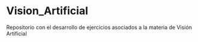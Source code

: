 # Vision_Artificial
Repositorio con el desarrollo de ejercicios asociados a la materia de Visión Artificial
